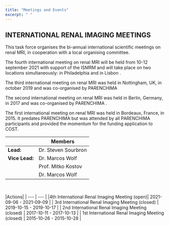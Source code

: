 ```yaml
---
title: "Meetings and Events"
excerpt: " "
---
```


## INTERNATIONAL RENAL IMAGING MEETINGS

This task force organises the bi-annual international scientific meetings on renal MRI, in cooperation with a local organising committee. 

The fourth international meeting on renal MRI will be held from 10-12 september 2021 with support of the ISMRM and will take place on two locations simultaneously: in Philadelphia and in Lisbon . 

The third international meeting on renal MRI was held in Nottingham, UK, in october 2019 and was co-organised by PARENCHIMA

The second international meeting on renal MRI was held in Berlin, Germany, in 2017 and was co-organised by PARENCHIMA .

The first international meeting on renal MRI was held in Bordeaux, France, in 2015. It predates PARENCHIMA but was attended by all PARENCHIMA participants and provided the momentum for the funding application to COST. 

| | Members | 
|---|------|
|**Lead:**| Dr. Steven Sourbron |
| **Vice Lead:** | Dr. Marcos Wolf |
|| Prof. Mitko Kostov |
|| Dr. Marcos Wolf |

<br>

|Actions|
| --- | --- |
|4th International Renal Imaging Meeting (open)|  2021-09-06 - 2021-09-09 |
| 3rd International Renal Imaging Meeting (closed) | 2019-10-15 - 2019-10-17 |
| 2nd International Renal Imaging Meeting (closed) | 2017-10-11 - 2017-10-13 |
| 1st International Renal Imaging Meeting (closed)  | 2015-10-26 - 2015-10-28 |